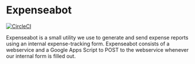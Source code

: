 # Expenseabot

[![CircleCI](https://circleci.com/gh/pennlabs/expensabot.svg?style=shield)](https://circleci.com/gh/pennlabs/expensabot)

Expenseabot is a small utility we use to generate and send expense reports using an internal expense-tracking form. Expenseabot consists of a webservice and a Google Apps Script to POST to the webservice whenever our internal form is filled out.
